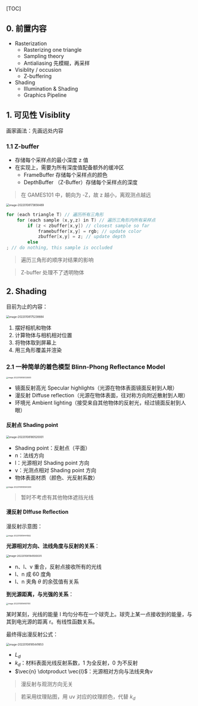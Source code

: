 [TOC]



## 0. 前置内容

+ Rasterization
  + Rasterizing one triangle
  + Sampling theory
  + Antialiasing 先模糊，再采样
+ Visiblity / occusion
  + Z-buffering
+ Shading
  + Illumination & Shading
  + Graphics Pipeline



## 1. 可见性 Visiblity

画家画法：先画远处内容



### 1.1 Z-buffer

+ 存储每个采样点的最小深度 z 值
+ 在实现上，需要为所有深度值配备额外的缓冲区
  + FrameBuffer 存储每个采样点的颜色
  + DepthBuffer （Z-Buffer）存储每个采样点的深度

> 在 GAMES101 中，朝向为 -Z，故 z 越小，离观测点越远

<img src="https://www.qiniu.cregskin.com/202201081736523.png" alt="image-20220108173658489" style="zoom: 50%;" />

```c++
for (each triangle T) // 遍历所有三角形
	for (each sample (x,y,z) in T) // 遍历三角形内所有采样点
		if (z < zbuffer[x,y]) // closest sample so far
			framebuffer[x,y] = rgb; // update color
			zbuffer[x,y] = z; // update depth
		else
; // do nothing, this sample is occluded
```



> 遍历三角形的顺序对结果的影响

> Z-buffer 处理不了透明物体



## 2. Shading

目前为止的内容：

<img src="https://www.qiniu.cregskin.com/202201081752712.png" alt="image-20220108175238684" style="zoom:50%;" />

1. 摆好相机和物体
2. 计算物体与相机相对位置
3. 将物体取到屏幕上
4. 用三角形覆盖并渲染





### 2.1 一种简单的着色模型 Blinn-Phong Reflectance Model

<img src="https://www.qiniu.cregskin.com/202201081800940.png" alt="image-20220108180026900" style="zoom: 33%;" />

+ 镜面反射高光 Specular highlights（光源在物体表面镜面反射到人眼）
+ 漫反射 Diffuse reflection（光源在物体表面，往对称方向附近散射到人眼）
+ 环境光 Ambient lighting（接受来自其他物体的反射光，经过镜面反射到人眼）



#### 反射点 Shading point



<img src="https://www.qiniu.cregskin.com/202201081805032.png" alt="image-20220108180520001" style="zoom:50%;" />

+ Shading point：反射点（平面）
+ n：法线方向
+ l：光源相对 Shading point 方向
+ v：光测点相对 Shading point 方向
+ 物体表面材质（颜色、光反射系数）

<img src="https://www.qiniu.cregskin.com/202201081808728.png" alt="image-20220108180843699" style="zoom: 33%;" />

> 暂时不考虑有其他物体遮挡光线



#### 漫反射 DIffuse Reflection

漫反射示意图：

<img src="https://www.qiniu.cregskin.com/202201081844693.png" alt="image-20220108184441662" style="zoom:33%;" />

**光源相对方向、法线角度与反射的关系**：

<img src="https://www.qiniu.cregskin.com/202201081845062.png" alt="image-20220108184500035" style="zoom: 47%;" />

+ n、l、v 重合，反射点接收所有的光线
+ l、n 成 60 度角
+ l、n 夹角 $\theta$ 的余弦值有关系



**到光源距离，与光强的关系**：

<img src="https://www.qiniu.cregskin.com/202201081849128.png" alt="image-20220108184901100" style="zoom:33%;" />

某时某刻，光线的能量 I 均匀分布在一个球壳上。球壳上某一点接收到的能量，与其到电光源的距离 r。有线性函数关系。



最终得出漫反射公式：

<img src="https://www.qiniu.cregskin.com/202201081854679.png" alt="image-20220108185441653" style="zoom:50%;" />

+ $L_d$
+ $k_d$：材料表面光线反射系数，1 为全反射，0 为不反射
+ $\vec{n} \dotproduct \vec{l}$：光源相对方向与法线夹角v

> 漫反射与观测方向无关

> 若采用纹理贴图，用 uv 对应的纹理颜色，代替 $k_d$











